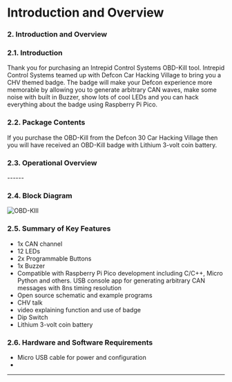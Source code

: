 # Introduction and Overview

### 2. Introduction and Overview

### 2.1. Introduction&#x20;

Thank you for purchasing an Intrepid Control Systems OBD-Kill tool. Intrepid Control Systems teamed up with Defcon Car Hacking Village to bring you a CHV themed badge. The badge will make your Defcon experience more memorable by allowing you to generate arbitrary CAN waves, make some noise with built in Buzzer, show lots of cool LEDs and you can hack everything about the badge using Raspberry Pi Pico.

### 2.2. Package Contents

&#x20;If you purchase the OBD-Kill from the Defcon 30 Car Hacking Village then you will have received an OBD-Kill badge with Lithium 3-volt coin battery.&#x20;

### 2.3. Operational Overview

\------

### **2.4. Block Diagram**

![OBD-KIll](<.gitbook/assets/Defcon block diagram – 1 (1).png>)

### 2.5. Summary of Key Features

* 1x CAN channel&#x20;
* 12 LEDs&#x20;
* 2x Programmable Buttons&#x20;
* 1x Buzzer
* Compatible with Raspberry Pi Pico development including C/C++, Micro Python and others. USB console app for generating arbitrary CAN messages with 8ns timing resolution&#x20;
* Open source schematic and example programs&#x20;
* CHV talk&#x20;
* video explaining function and use of badge
* Dip Switch
* Lithium 3-volt coin battery

### 2.6. Hardware and Software Requirements

* Micro USB cable for power and configuration
*

****
